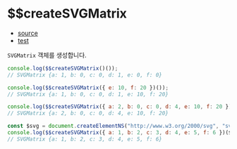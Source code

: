 # \$\$createSVGMatrix

- [source](./createSVGMatrix.index.js)
- [test](./createSVGMatrix.spec.js)

`SVGMatrix` 객체를 생성합니다.

```javascript
console.log($$createSVGMatrix()());
// SVGMatrix {a: 1, b: 0, c: 0, d: 1, e: 0, f: 0}
```

```javascript
console.log($$createSVGMatrix({ e: 10, f: 20 })());
// SVGMatrix {a: 1, b: 0, c: 0, d: 1, e: 10, f: 20}
```

```javascript
console.log($$createSVGMatrix({ a: 2, b: 0, c: 0, d: 4, e: 10, f: 20 })());
// SVGMatrix {a: 2, b: 0, c: 0, d: 4, e: 10, f: 20}
```

```javascript
const $svg = document.createElementNS("http://www.w3.org/2000/svg", "svg");
console.log($$createSVGMatrix({ a: 1, b: 2, c: 3, d: 4, e: 5, f: 6 })($svg));
// SVGMatrix {a: 1, b: 2, c: 3, d: 4, e: 5, f: 6}
```
